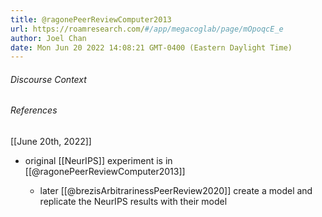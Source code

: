 ```yaml
---
title: @ragonePeerReviewComputer2013
url: https://roamresearch.com/#/app/megacoglab/page/mOpoqcE_e
author: Joel Chan
date: Mon Jun 20 2022 14:08:21 GMT-0400 (Eastern Daylight Time)
---
```




###### Discourse Context



###### References

[[June 20th, 2022]]

- original [[NeurIPS]] experiment is in [[@ragonePeerReviewComputer2013]]

    - later [[@brezisArbitrarinessPeerReview2020]] create a model and replicate the NeurIPS results with their model
